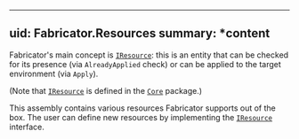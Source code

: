 <!--
SPDX-FileCopyrightText: 2025 Friedrich von Never <friedrich@fornever.me>

SPDX-License-Identifier: MIT
-->

---
uid: Fabricator.Resources
summary: *content
---

Fabricator's main concept is [`IResource`][iresource]: this is an entity that can be checked for its presence (via `AlreadyApplied` check) or can be applied to the target environment (via `Apply`).

(Note that [`IResource`][iresource] is defined in the [`Core`][core] package.)

This assembly contains various resources Fabricator supports out of the box. The user can define new resources by implementing the [`IResource`][iresource] interface.

[iresource]: xref:Fabricator.Core.IResource
[core]: xref:Fabricator.Core
